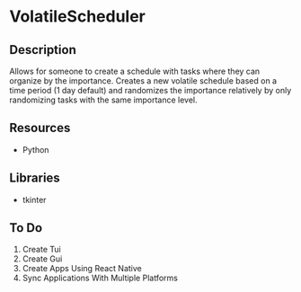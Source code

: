 # VolatileScheduler

## Description
Allows for someone to create a schedule with tasks where they can organize by the importance. Creates a new volatile schedule based on a time period (1 day default) and randomizes the importance relatively by only randomizing tasks with the same importance level.

## Resources
- Python

## Libraries
- tkinter

## To Do
1. Create Tui
2. Create Gui
3. Create Apps Using React Native
4. Sync Applications With Multiple Platforms